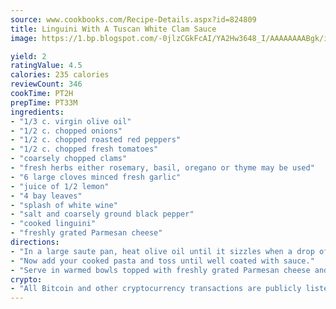```yaml
---
source: www.cookbooks.com/Recipe-Details.aspx?id=824809
title: Linguini With A Tuscan White Clam Sauce
image: https://1.bp.blogspot.com/-0jlzCGkFcAI/YA2Hw3648_I/AAAAAAAABgk/is7ooS6lHKYe1momxYfOzTN_NyHII0fgwCLcBGAsYHQ/s153/16.png

yield: 2
ratingValue: 4.5
calories: 235 calories
reviewCount: 346
cookTime: PT2H
prepTime: PT33M
ingredients:
- "1/3 c. virgin olive oil"
- "1/2 c. chopped onions"
- "1/2 c. chopped roasted red peppers"
- "1/2 c. chopped fresh tomatoes"
- "coarsely chopped clams"
- "fresh herbs either rosemary, basil, oregano or thyme may be used"
- "6 large cloves minced fresh garlic"
- "juice of 1/2 lemon"
- "4 bay leaves"
- "splash of white wine"
- "salt and coarsely ground black pepper"
- "cooked linguini"
- "freshly grated Parmesan cheese"
directions:
- "In a large saute pan, heat olive oil until it sizzles when a drop of water is added. To your saute pan, add onions, bay leaves and red peppers. Cook until onions become translucent."
- "Now add your cooked pasta and toss until well coated with sauce."
- "Serve in warmed bowls topped with freshly grated Parmesan cheese and minced fresh parsley."
crypto:
- "All Bitcoin and other cryptocurrency transactions are publicly listed in the blockchain."
---
```

